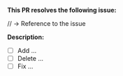 **This PR resolves the following issue:**

// -> Reference to the issue

**Description:**

- [ ] Add ...
- [ ] Delete ...
- [ ] Fix ...
